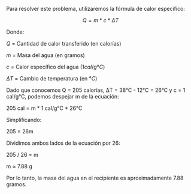 Para resolver este problema, utilizaremos la fórmula de calor específico:

$$Q = m * c * ΔT$$

Donde:

$Q$ = Cantidad de calor transferido (en calorías)

$m$ = Masa del agua (en gramos)

$c$ = Calor específico del agua ($1 cal/g°C$)

$ΔT$ = Cambio de temperatura (en $°C$)


Dado que conocemos Q = 205 calorías, ΔT = 38°C - 12°C = 26°C y c = 1 cal/g°C, podemos despejar m de la ecuación:

205 cal = m * 1 cal/g°C * 26°C

Simplificando:

205 = 26m

Dividimos ambos lados de la ecuación por 26:

205 / 26 = m

m ≈ 7.88 g

Por lo tanto, la masa del agua en el recipiente es aproximadamente 7.88 gramos.